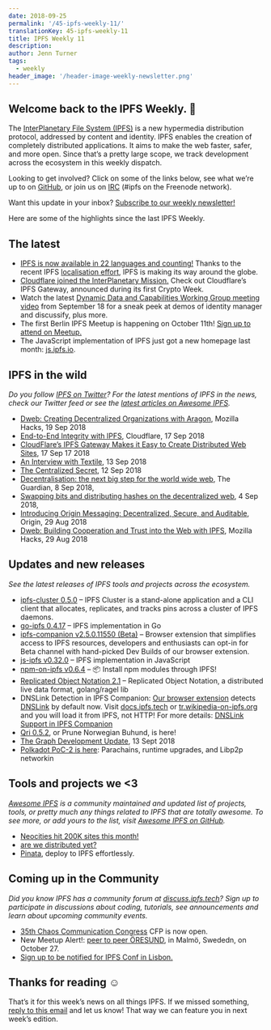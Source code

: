 ```yaml
---
date: 2018-09-25
permalink: '/45-ipfs-weekly-11/'
translationKey: 45-ipfs-weekly-11
title: IPFS Weekly 11
description:
author: Jenn Turner
tags:
  - weekly
header_image: '/header-image-weekly-newsletter.png'
---
```


## Welcome back to the IPFS Weekly. 👋

The [InterPlanetary File System (IPFS)](https://ipfs.tech/) is a new hypermedia distribution protocol, addressed by content and identity. IPFS enables the creation of completely distributed applications. It aims to make the web faster, safer, and more open. Since that’s a pretty large scope, we track development across the ecosystem in this weekly dispatch.

Looking to get involved? Click on some of the links below, see what we’re up to on [GitHub](https://github.com/ipfs), or join us on [IRC](https://webchat.freenode.net/?channels=ipfs_) (#ipfs on the Freenode network).

Want this update in your inbox? [Subscribe to our weekly newsletter!](http://eepurl.com/gL2Pi5)

Here are some of the highlights since the last IPFS Weekly.

## The latest

- [IPFS is now available in 22 languages and counting!](https://www.transifex.com/ipfs/public/) Thanks to the recent IPFS [localisation effort](https://github.com/ipfs/i18n), IPFS is making its way around the globe.
- [Cloudflare joined the InterPlanetary Mission.](https://blog.cloudflare.com/distributed-web-gateway/) Check out Cloudflare’s IPFS Gateway, announced during its first Crypto Week.
- Watch the latest [Dynamic Data and Capabilities Working Group meeting video](https://www.youtube.com/watch?v=EiJE59uYNAk) from September 18 for a sneak peek at demos of identity manager and discussify, plus more.
- The first Berlin IPFS Meetup is happening on October 11th! [Sign up to attend on Meetup.](https://www.meetup.com/IPFS-Berlin/events/254816369/)
- The JavaScript implementation of IPFS just got a new homepage last month: [js.ipfs.io](https://js.ipfs.io/).

## IPFS in the wild

_Do you follow [IPFS on Twitter](https://twitter.com/IPFSbot)? For the latest mentions of IPFS in the news, check our Twitter feed or see the [latest articles on Awesome IPFS](https://awesome.ipfs.tech/categories/articles/)._

- [Dweb: Creating Decentralized Organizations with Aragon](https://hacks.mozilla.org/2018/09/aragon-ethereum-dweb/), Mozilla Hacks, 19 Sep 2018
- [End-to-End Integrity with IPFS](https://blog.cloudflare.com/e2e-integrity/), Cloudflare, 17 Sep 2018
- [CloudFlare’s IPFS Gateway Makes it Easy to Create Distributed Web Sites](https://www.bleepingcomputer.com/news/technology/cloudflares-ipfs-gateway-makes-it-easy-to-create-distributed-web-sites/), 17 Sep 17 2018
- [An Interview with Textile](https://medium.com/textileio/an-interview-with-textile-6d52632f611b), 13 Sep 2018
- [The Centralized Secret](https://medium.com/@kyletut/the-centralized-secret-c7de795ddd9f), 12 Sep 2018
- [Decentralisation: the next big step for the world wide web](https://www.theguardian.com/technology/2018/sep/08/decentralisation-next-big-step-for-the-world-wide-web-dweb-data-internet-censorship-brewster-kahle), The Guardian, 8 Sep 2018,
- [Swapping bits and distributing hashes on the decentralized web](https://medium.com/textileio/swapping-bits-and-distributing-hashes-on-the-decentralized-web-5da98a3507), 4 Sep 2018,
- [Introducing Origin Messaging: Decentralized, Secure, and Auditable](https://medium.com/originprotocol/introducing-origin-messaging-decentralized-secure-and-auditable-13c16fe0f13e), Origin, 29 Aug 2018
- [Dweb: Building Cooperation and Trust into the Web with IPFS](https://hacks.mozilla.org/2018/08/dweb-building-cooperation-and-trust-into-the-web-with-ipfs/), Mozilla Hacks, 29 Aug 2018

## Updates and new releases

_See the latest releases of IPFS tools and projects across the ecosystem._

- [ipfs-cluster 0.5.0](https://github.com/ipfs/ipfs-cluster/releases/tag/v0.5.0) – IPFS Cluster is a stand-alone application and a CLI client that allocates, replicates, and tracks pins across a cluster of IPFS daemons.
- [go-ipfs 0.4.17](https://github.com/ipfs/go-ipfs/releases/tag/v0.4.17) – IPFS implementation in Go
- [ipfs-companion v2.5.0.11550 (Beta)](https://github.com/ipfs-shipyard/ipfs-companion/releases/tag/v2.5.0.11550) – Browser extension that simplifies access to IPFS resources, developers and enthusiasts can opt-in for Beta channel with hand-picked Dev Builds of our browser extension.
- [js-ipfs v0.32.0](https://github.com/ipfs/js-ipfs/releases/tag/v0.32.0) – IPFS implementation in JavaScript
- [npm-on-ipfs v0.6.4](https://github.com/ipfs-shipyard/npm-on-ipfs/releases/tag/v0.6.4) – 📦 Install npm modules through IPFS!
- [Replicated Object Notation 2.1](https://github.com/gritzko/ron/blob/master/docs/Objectives%20for%20RON%2021.md) – Replicated Object Notation, a distributed live data format, golang/ragel lib
- DNSLink Detection in IPFS Companion: [Our browser extension](https://github.com/ipfs-shipyard/ipfs-companion) detects [DNSLink](http://docs.ipfs.tech/guides/concepts/dnslink/) by default now. Visit [docs.ipfs.tech](http://docs.ipfs.tech) or [tr.wikipedia-on-ipfs.org](https://tr.wikipedia-on-ipfs.org) and you will load it from IPFS, not HTTP! For more details: [DNSLink Support in IPFS Companion](https://github.com/ipfs-shipyard/ipfs-companion/blob/master/docs/dnslink.md)
- [Qri 0.5.2](https://github.com/qri-io/qri/releases/tag/v0.5.2), or Prune Norwegian Buhund, is here!
- [The Graph Development Update](https://medium.com/graphprotocol/the-graph-development-update-d90321e22748), 13 Sept 2018
- [Polkadot PoC-2 is here](https://medium.com/polkadot-network/polkadot-poc-2-is-here-parachains-runtime-upgrades-and-libp2p-networking-7035bb141c25): Parachains, runtime upgrades, and Libp2p networkin

## Tools and projects we <3

_[Awesome IPFS](https://awesome.ipfs.tech/) is a community maintained and updated list of projects, tools, or pretty much any things related to IPFS that are totally awesome. To see more, or add yours to the list, visit [Awesome IPFS on GitHub](https://github.com/ipfs/awesome-ipfs)._

- [Neocities hit 200K sites this month!](https://twitter.com/neocities/status/1039204355763666945)
- [are we distributed yet?](https://arewedistributedyet.com/)
- [Pinata](https://www.pinata.cloud/), deploy to IPFS effortlessly.

## Coming up in the Community

_Did you know IPFS has a community forum at [discuss.ipfs.tech](https://discuss.ipfs.tech/)? Sign up to participate in discussions about coding, tutorials, see announcements and learn about upcoming community events._

- [35th Chaos Communication Congress](https://events.ccc.de/2018/09/11/35c3-call-for-participation-and-submission-guidelines/) CFP is now open.
- New Meetup Alert!: [peer to peer ÖRESUND](http://p2p-oresund.org/), in Malmö, Swededn, on October 27.
- [Sign up to be notified for IPFS Conf in Lisbon.](https://docs.google.com/forms/d/e/1FAIpQLSfJVVPwvp6RY3MUg1zAVl1g_5y2nGb7WJIMI1Hs6glzm7FLHQ/viewform)

## Thanks for reading ☺️

That’s it for this week’s news on all things IPFS. If we missed something, [reply to this email](mailto:newsletter@ipfs.io) and let us know! That way we can feature you in next week’s edition.

